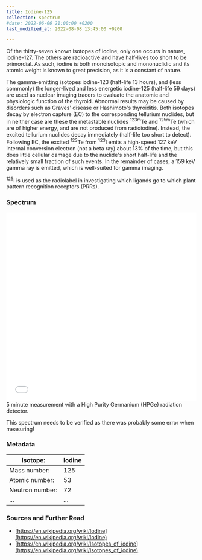 ```yaml
---
title: Iodine-125
collection: spectrum
#date: 2022-06-06 21:00:00 +0200
last_modified_at: 2022-08-08 13:45:00 +0200

---
```


Of the thirty-seven known isotopes of iodine, only one occurs in nature, iodine-127. The others are radioactive and have half-lives too short to be primordial. As such, iodine is both monoisotopic and mononuclidic and its atomic weight is known to great precision, as it is a constant of nature.

The gamma-emitting isotopes iodine-123 (half-life 13 hours), and (less commonly) the longer-lived and less energetic iodine-125 (half-life 59 days) are used as nuclear imaging tracers to evaluate the anatomic and physiologic function of the thyroid. Abnormal results may be caused by disorders such as Graves' disease or Hashimoto's thyroiditis. Both isotopes decay by electron capture (EC) to the corresponding tellurium nuclides, but in neither case are these the metastable nuclides <sup>123m</sup>Te and <sup>125m</sup>Te (which are of higher energy, and are not produced from radioiodine). Instead, the excited tellurium nuclides decay immediately (half-life too short to detect). Following EC, the excited <sup>123</sup>Te from <sup>123</sup>I emits a high-speed 127 keV internal conversion electron (not a beta ray) about 13% of the time, but this does little cellular damage due to the nuclide's short half-life and the relatively small fraction of such events. In the remainder of cases, a 159 keV gamma ray is emitted, which is well-suited for gamma imaging.

<sup>125</sup>I is used as the radiolabel in investigating which ligands go to which plant pattern recognition receptors (PRRs).

### Spectrum

<iframe width="100%" height="500" src="/assets/spectra/I-125.html" title="I-125 gamma spectrum" frameborder="0" allowfullscreen></iframe>
5 minute measurement with a High Purity Germanium (HPGe) radiation detector.

This spectrum needs to be verified as there was probably some error when measuring!

### Metadata

| Isotope: | Iodine |
| --- | --- |
| Mass number: | 125 |
| Atomic number: | 53 |
| Neutron number: | 72 |
| ... | ... |

### Sources and Further Read

- [https://en.wikipedia.org/wiki/Iodine](https://en.wikipedia.org/wiki/Iodine)
- [https://en.wikipedia.org/wiki/Isotopes_of_iodine](https://en.wikipedia.org/wiki/Isotopes_of_iodine)

